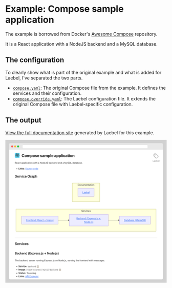 # Example: Compose sample application

The example is borrowed from Docker's [Awesome Compose](https://github.com/docker/awesome-compose) repository.

It is a React application with a NodeJS backend and a MySQL database.

## The configuration

To clearly show what is part of the original example and what is added for Laebel, I've separated the two parts.
- [`compose.yaml`](./compose.yaml): The original Compose file from the example. It defines the services and their configuration.
- [`compose.override.yaml`](./compose.override.yaml): The Laebel configuration file. It extends the original Compose file with Laebel-specific configuration.

## The output

[View the full documentation site](https://rawcdn.githack.com/henrikje/laebel/d8115e113460bad15db31db6cb5e2fcc66fe9c66/examples/react-express-mysql/laebel-output.html) generated by Laebel for this example.

<img src="./laebel-example-screenshot.png" alt="Laebel output screenshot">
